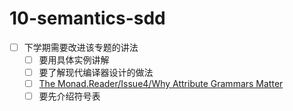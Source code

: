 # 10-semantics-sdd

- [ ] 下学期需要改进该专题的讲法
  - [ ] 要用具体实例讲解
  - [ ] 要了解现代编译器设计的做法
  - [ ] [The Monad.Reader/Issue4/Why Attribute Grammars Matter](https://wiki.haskell.org/The_Monad.Reader/Issue4/Why_Attribute_Grammars_Matter#Why_Attribute_Grammars_Matter)
  - [ ] 要先介绍符号表